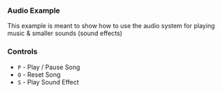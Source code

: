 ### Audio Example

This example is meant to show how to use the audio system for playing music & smaller sounds (sound effects)

### Controls

- `P` - Play / Pause Song
- `O` - Reset Song
- `S` - Play Sound Effect
